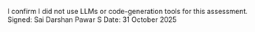 I confirm I did not use LLMs or code-generation tools for this assessment.
Signed: Sai Darshan Pawar S
Date: 31 October 2025